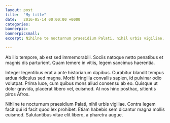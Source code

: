 ```yaml
---
layout: post
title:  "My title"
date:   2016-05-14 00:00:00 +0000
categories: 
bannerpic: 
bannerpicsmall:
excerpt: Nihilne te nocturnum praesidium Palati, nihil urbis vigiliae.

---
```


Ab illo tempore, ab est sed immemorabili. Sociis natoque netto penatibus et magnis dis parturient. Quam temere in vitiis, legem sancimus haerentia.

Integer legentibus erat a ante historiarum dapibus. Curabitur blandit tempus ardua ridiculus sed magna. Morbi fringilla convallis sapien, id pulvinar odio volutpat. Prima luce, cum quibus mons aliud  consensu ab eo. Quisque ut dolor gravida, placerat libero vel, euismod. At nos hinc posthac, sitientis piros Afros.

Nihilne te nocturnum praesidium Palati, nihil urbis vigiliae. Contra legem facit qui id facit quod lex prohibet. Etiam habebis sem dicantur magna mollis euismod. Salutantibus vitae elit libero, a pharetra augue.
